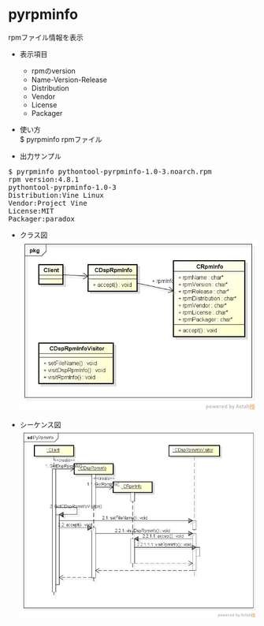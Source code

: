 pyrpminfo
=========
rpmファイル情報を表示

* 表示項目
  - rpmのversion
  - Name-Version-Release
  - Distribution
  - Vendor
  - License
  - Packager  

* 使い方  
$ pyrpminfo rpmファイル

* 出力サンプル  

<pre>
$ pyrpminfo pythontool-pyrpminfo-1.0-3.noarch.rpm
rpm version:4.8.1
pythontool-pyrpminfo-1.0-3
Distribution:Vine Linux
Vendor:Project Vine
License:MIT
Packager:paradox <siranovel@gmail.com>
</pre>

* クラス図  
![pyrpminfo](images/pkgPyRpmInfo.jpg)

* シーケンス図  
![pyrpminfo](images/sdPyRpmInfo.jpg)
